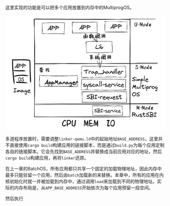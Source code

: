 这里实现的功能是可以把多个应用放置到内存中的MultiprogOS。

![MultiprogOS](../../image/OS/MultiprogOS.png)

多道程序放置时，需要调整`linker-qemu.ld`中的起始地址`BASE_ADDRESS`，这里并不直接使用`cargo build`构建应用的链接脚本，而是通过`build.py`为每个应用定制各自的链接脚本。它会先找到`BASE_ADDRESS`并替换成当前应用对应的地址，然后`cargo build`构建应用，再将`linker`还原。

在上一章的BatchOS，所有应用都只共享一个固定的加载物理地址，因此内存中最多只能驻留一个应用，然后由`batch`加载新的来替换。本章中，所有的应用在内核初始化时就一并被加载到内存中，通过调用`load`来加载到不同的物理地址。实际的内存布局是，从`APP_BASE_ADDRESS`开始依次为每个应用预留一段空间。

然后执行